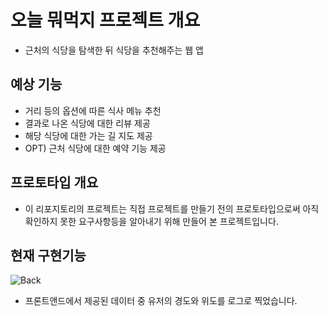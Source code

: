 # 오늘 뭐먹지 프로젝트 개요

- 근처의 식당을 탐색한 뒤 식당을 추천해주는 웹 앱

## 예상 기능

- 거리 등의 옵션에 따른 식사 메뉴 추천
- 결과로 나온 식당에 대한 리뷰 제공
- 해당 식당에 대한 가는 길 지도 제공
- OPT) 근처 식당에 대한 예약 기능 제공


## 프로토타입 개요

- 이 리포지토리의 프로젝트는 직접 프로젝트를 만들기 전의 프로토타입으로써 아직 확인하지 못한 요구사항등을 알아내기 위해 만들어 본 프로젝트입니다.


## 현재 구현기능
![Back](https://user-images.githubusercontent.com/19809346/136498680-f2de9ac6-dfa2-4bbd-aa6c-6affd3cd9556.PNG)
- 프론트앤드에서 제공된 데이터 중 유저의 경도와 위도를 로그로 찍었습니다.
